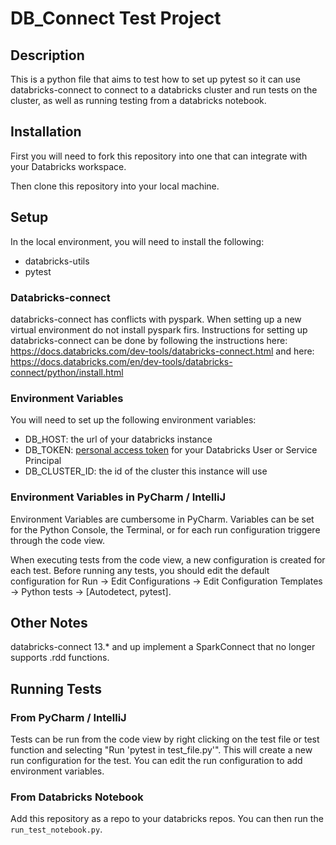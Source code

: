 # DB_Connect Test Project
## Description
This is a python file that aims to test how to set up pytest so it can use databricks-connect to connect to a databricks cluster and run tests on the cluster, as well as running testing from a databricks notebook.

## Installation
First you will need to fork this repository into one that can integrate with your Databricks workspace.

Then clone this repository into your local machine.

## Setup
In the local environment, you will need to install the following:
- databricks-utils
- pytest

### Databricks-connect
databricks-connect has conflicts with pyspark. When setting up a new virtual environment do not install pyspark firs. Instructions for setting up databricks-connect can be done by following the instructions here: https://docs.databricks.com/dev-tools/databricks-connect.html and here: https://docs.databricks.com/en/dev-tools/databricks-connect/python/install.html

### Environment Variables
You will need to set up the following environment variables:
- DB_HOST: the url of your databricks instance
- DB_TOKEN: [personal access token](https://docs.databricks.com/en/administration-guide/access-control/tokens.html) for your Databricks User or Service Principal
- DB_CLUSTER_ID: the id of the cluster this instance will use

### Environment Variables in PyCharm / IntelliJ
Environment Variables are cumbersome in PyCharm. Variables can be set for the Python Console, the Terminal, or for each run configuration triggere through the code view.

When executing tests from the code view, a new configuration is created for each test. Before running any tests, you should edit the default configuration for Run -> Edit Configurations -> Edit Configuration Templates -> Python tests -> [Autodetect, pytest].

## Other Notes
databricks-connect 13.* and up implement a SparkConnect that no longer supports .rdd functions.

## Running Tests
### From PyCharm / IntelliJ
Tests can be run from the code view by right clicking on the test file or test function and selecting "Run 'pytest in test_file.py'". This will create a new run configuration for the test. You can edit the run configuration to add environment variables.

### From Databricks Notebook
Add this repository as a repo to your databricks repos. You can then run the `run_test_notebook.py`.